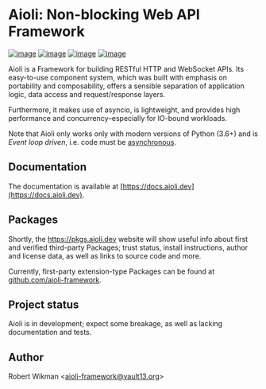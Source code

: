 Aioli: Non-blocking Web API Framework
=== 

[![image](https://img.shields.io/github/license/aioli-framework/aioli.svg?style=flat-square)](https://raw.githubusercontent.com/aioli-framework/aioli/master/LICENSE)
[![image](https://img.shields.io/pypi/v/aioli.svg?style=flat-square)](https://pypi.org/project/aioli)
[![image](https://img.shields.io/travis/aioli-framework/aioli.svg?style=flat-square)](https://travis-ci.org/aioli-framework/aioli)
[![image](https://img.shields.io/pypi/pyversions/aioli.svg?style=flat-square)](https://pypi.org/project/aioli/)



Aioli is a Framework for building RESTful HTTP and WebSocket APIs.
Its easy-to-use component system, which was built with emphasis on portability and composability, offers a sensible separation of application logic, data access and request/response layers.

Furthermore, it makes use of asyncio, is lightweight, and provides high performance and concurrency–especially for IO-bound workloads.

Note that Aioli only works only with modern versions of Python (3.6+) and is *Event loop driven*, i.e. code must be [asynchronous](https://docs.python.org/3/library/asyncio.html).


Documentation
---

The documentation is available at [https://docs.aioli.dev](https://docs.aioli.dev). 


Packages
---

Shortly, the https://pkgs.aioli.dev website will show useful info about first and verified third-party Packages; trust status, install instructions, author and license data, as well as links to source code and more.

Currently, first-party extension-type Packages can be found at [github.com/aioli-framework](https://github.com/aioli-framework).


Project status
---

Aioli is in development; expect some breakage, as well as lacking documentation and tests.


Author
---
Robert Wikman \<aioli-framework@vault13.org\>
